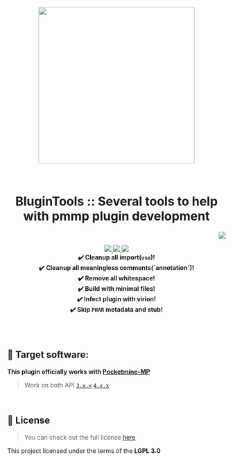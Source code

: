 <p align="center"> <img src="https://ghcdn.rawgit.org/Blugin/BluginTools/master/icon.png" width="360"> </p>
<br> <h1 align="center"> BluginTools :: Several tools to help with pmmp plugin development </h1>
<p align="right">  
  <a href="https://github.com/Blugin/BluginTools/blob/master/README_KOR.md">  
    <img src="https://img.shields.io/static/v1?label=%ED%95%9C%EA%B5%AD%EC%96%B4&message=%EB%A1%9C+%EC%9D%BD%EA%B8%B0&labelColor=success">  
  </a>  
</p>  
<p align="center">  
  <a href="https://github.com/ref-plugin/refBun/releases">  
    <img src="https://img.shields.io/github/release/Blugin/BluginTools.svg?style=flat-square">  
  </a>  
  <a href="https://github.com/ref-plugin/refBun/releases">  
    <img src="https://img.shields.io/github/downloads/Blugin/BluginTools/total.svg?style=flat-square">  
  </a>  
  </a>  
  <a href="https://github.com/ref-plugin/refBun/blob/master/LICENSE">  
    <img src="https://img.shields.io/github/license/Blugin/BluginTools.svg?style=flat-square">  
  </a>  
  <strong>
  <br> ✔️ Cleanup all import(<code>use</code>)!
  <br> ✔️ Cleanup all meaningless comments(`annotation`)!
  <br> ✔️ Remove all whitespace!
  <br> ✔️ Build with minimal files!
  <br> ✔️ Infect plugin with virion!
  <br> ✔️ Skip <code>PHAR</code> metadata and stub!
  </strong>
</p>  
  
<br>  
<br>  
  
## :file_folder: Target software:  
**This plugin officially works with [**Pocketmine-MP**](https://github.com/pmmp/PocketMine-MP/)**
> Work on both API [`3.x.x`](https://github.com/pmmp/PocketMine-MP/tree/stable) [`4.x.x`](https://github.com/pmmp/PocketMine-MP/tree/master)  
  
<br>  
  
## :memo: License  
> You can check out the full license [here](https://github.com/Blugin/BluginTools/blob/master/LICENSE)  
  
This project licensed under the terms of the **LGPL 3.0**  